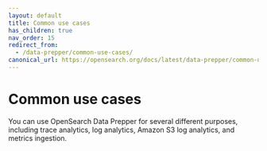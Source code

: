 ```yaml
---
layout: default
title: Common use cases
has_children: true
nav_order: 15
redirect_from: 
  - /data-prepper/common-use-cases/
canonical_url: https://opensearch.org/docs/latest/data-prepper/common-use-cases/common-use-cases/
---
```


# Common use cases

You can use OpenSearch Data Prepper for several different purposes, including trace analytics, log analytics, Amazon S3 log analytics, and metrics ingestion.